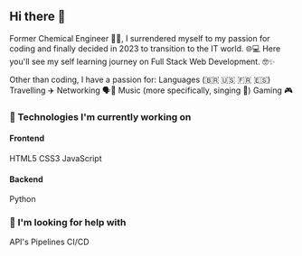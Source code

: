 ## Hi there 👋
Former Chemical Engineer 👨‍🔬, I surrendered myself to my passion for coding and finally decided in 2023 to transition to the IT world. 🌐💻
Here you'll see my self learning journey on Full Stack Web Development. 🤓✨

Other than coding, I have a passion for:
Languages (🇧🇷 🇺🇸 🇫🇷 🇪🇸)
Travelling ✈️
Networking 🗣💬
Music (more specifically, singing 🎤)
Gaming 🎮

### 🌱 Technologies I'm currently working on
#### Frontend
HTML5
CSS3
JavaScript
#### Backend
Python

### 🤔 I'm looking for help with
API's
Pipelines CI/CD
<!--
**fabalvesfr/fabalvesfr** is a ✨ _special_ ✨ repository because its `README.md` (this file) appears on your GitHub profile.

Here are some ideas to get you started:

- 🔭 I’m currently working on ...
- 🌱 I’m currently learning ...
- 👯 I’m looking to collaborate on ...
- 🤔 I’m looking for help with ...
- 💬 Ask me about ...
- 📫 How to reach me: ...
- 😄 Pronouns: ...
- ⚡ Fun fact: ...
-->

